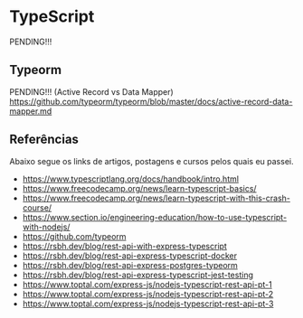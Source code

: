 # TypeScript
PENDING!!!

## Typeorm
PENDING!!! (Active Record vs Data Mapper)
<https://github.com/typeorm/typeorm/blob/master/docs/active-record-data-mapper.md>

## Referências

Abaixo segue os links de artigos, postagens e cursos pelos quais eu passei.

- <https://www.typescriptlang.org/docs/handbook/intro.html>
- <https://www.freecodecamp.org/news/learn-typescript-basics/>
- <https://www.freecodecamp.org/news/learn-typescript-with-this-crash-course/>
- <https://www.section.io/engineering-education/how-to-use-typescript-with-nodejs/>
- <https://github.com/typeorm>
- <https://rsbh.dev/blog/rest-api-with-express-typescript>
- <https://rsbh.dev/blog/rest-api-express-typescript-docker>
- <https://rsbh.dev/blog/rest-api-express-postgres-typeorm>
- <https://rsbh.dev/blog/rest-api-express-typescript-jest-testing>
- <https://www.toptal.com/express-js/nodejs-typescript-rest-api-pt-1>
- <https://www.toptal.com/express-js/nodejs-typescript-rest-api-pt-2>
- <https://www.toptal.com/express-js/nodejs-typescript-rest-api-pt-3>
